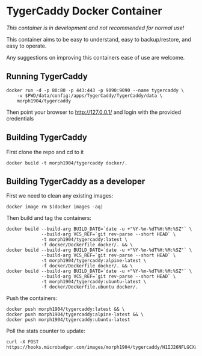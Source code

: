 TygerCaddy Docker Container
===========================

_*This container is in development and not recommended for normal use!*_

This container aims to be easy to understand, easy to backup/restore, and easy to operate.

Any suggestions on improving this containers ease of use are welcome.

Running TygerCaddy
------------------

    docker run -d -p 80:80 -p 443:443 -p 9090:9090 --name tygercaddy \
        -v $PWD/data/config:/apps/TygerCaddy/TygerCaddy/data \
        morph1904/tygercaddy

Then point your browser to http://127.0.0.1/ and login with the provided credentials

Building TygerCaddy
-------------------

First clone the repo and cd to it

    docker build -t morph1904/tygercaddy docker/.

Building TygerCaddy as a developer
----------------------------------

First we need to clean any existing images:

    docker image rm $(docker images -aq)

Then build and tag the containers:

    docker build --build-arg BUILD_DATE=`date -u +"%Y-%m-%dT%H:%M:%SZ"` \
                 --build-arg VCS_REF=`git rev-parse --short HEAD` \
                 -t morph1904/tygercaddy:latest \
                 -f docker/Dockerfile docker/. && \
    docker build --build-arg BUILD_DATE=`date -u +"%Y-%m-%dT%H:%M:%SZ"` \
                 --build-arg VCS_REF=`git rev-parse --short HEAD` \
                 -t morph1904/tygercaddy:alpine-latest \
                 -f docker/Dockerfile docker/. && \
    docker build --build-arg BUILD_DATE=`date -u +"%Y-%m-%dT%H:%M:%SZ"` \
                 --build-arg VCS_REF=`git rev-parse --short HEAD` \
                 -t morph1904/tygercaddy:ubuntu-latest \
                 -f docker/Dockerfile.ubuntu docker/.

Push the containers:

    docker push morph1904/tygercaddy:latest && \
    docker push morph1904/tygercaddy:alpine-latest && \
    docker push morph1904/tygercaddy:ubuntu-latest

Poll the stats counter to update:

    curl -X POST https://hooks.microbadger.com/images/morph1904/tygercaddy/H1IJ26NFLGCXubTEOCkGpWDam9Q\=
